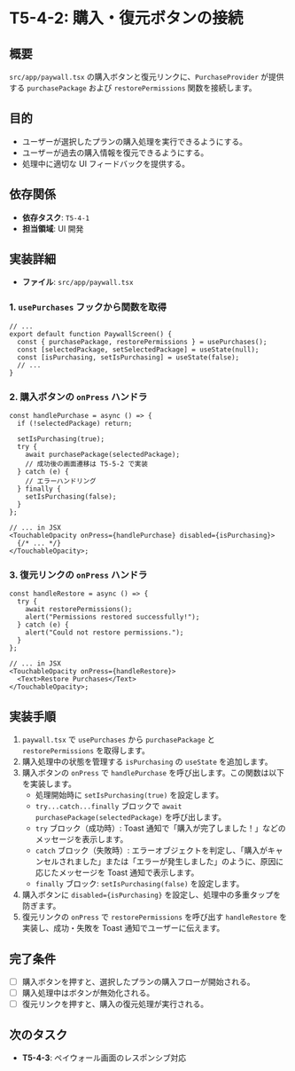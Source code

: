 # T5-4-2: 購入・復元ボタンの接続

## 概要

`src/app/paywall.tsx` の購入ボタンと復元リンクに、`PurchaseProvider` が提供する `purchasePackage` および `restorePermissions` 関数を接続します。

## 目的

- ユーザーが選択したプランの購入処理を実行できるようにする。
- ユーザーが過去の購入情報を復元できるようにする。
- 処理中に適切な UI フィードバックを提供する。

## 依存関係

- **依存タスク**: `T5-4-1`
- **担当領域**: UI 開発

## 実装詳細

- **ファイル**: `src/app/paywall.tsx`

### 1. `usePurchases` フックから関数を取得

```tsx
// ...
export default function PaywallScreen() {
  const { purchasePackage, restorePermissions } = usePurchases();
  const [selectedPackage, setSelectedPackage] = useState(null);
  const [isPurchasing, setIsPurchasing] = useState(false);
  // ...
}
```

### 2. 購入ボタンの `onPress` ハンドラ

```tsx
const handlePurchase = async () => {
  if (!selectedPackage) return;

  setIsPurchasing(true);
  try {
    await purchasePackage(selectedPackage);
    // 成功後の画面遷移は T5-5-2 で実装
  } catch (e) {
    // エラーハンドリング
  } finally {
    setIsPurchasing(false);
  }
};

// ... in JSX
<TouchableOpacity onPress={handlePurchase} disabled={isPurchasing}>
  {/* ... */}
</TouchableOpacity>;
```

### 3. 復元リンクの `onPress` ハンドラ

```tsx
const handleRestore = async () => {
  try {
    await restorePermissions();
    alert("Permissions restored successfully!");
  } catch (e) {
    alert("Could not restore permissions.");
  }
};

// ... in JSX
<TouchableOpacity onPress={handleRestore}>
  <Text>Restore Purchases</Text>
</TouchableOpacity>;
```

## 実装手順

1.  `paywall.tsx` で `usePurchases` から `purchasePackage` と `restorePermissions` を取得します。
2.  購入処理中の状態を管理する `isPurchasing` の `useState` を追加します。
3.  購入ボタンの `onPress` で `handlePurchase` を呼び出します。この関数は以下を実装します。
    - 処理開始時に `setIsPurchasing(true)` を設定します。
    - `try...catch...finally` ブロックで `await purchasePackage(selectedPackage)` を呼び出します。
    - `try` ブロック（成功時）: Toast 通知で「購入が完了しました！」などのメッセージを表示します。
    - `catch` ブロック（失敗時）: エラーオブジェクトを判定し、「購入がキャンセルされました」または「エラーが発生しました」のように、原因に応じたメッセージを Toast 通知で表示します。
    - `finally` ブロック: `setIsPurchasing(false)` を設定します。
4.  購入ボタンに `disabled={isPurchasing}` を設定し、処理中の多重タップを防ぎます。
5.  復元リンクの `onPress` で `restorePermissions` を呼び出す `handleRestore` を実装し、成功・失敗を Toast 通知でユーザーに伝えます。

## 完了条件

- [ ] 購入ボタンを押すと、選択したプランの購入フローが開始される。
- [ ] 購入処理中はボタンが無効化される。
- [ ] 復元リンクを押すと、購入の復元処理が実行される。

## 次のタスク

- **T5-4-3**: ペイウォール画面のレスポンシブ対応
